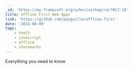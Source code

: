 ```yaml
---
_id: 'https://my.framasoft.org/u/borisschapira/?0C2-1Q'
title: Offline First Web Apps
link: 'https://github.com/pazguille/offline-first'
date: '2014-08-09'
tags:
    - html5
    - javascript
    - offline
    - sharemarks
---
```


<div class="markdown"><p>Everything you need to know
</p></div>
